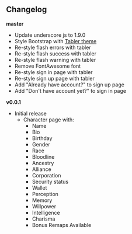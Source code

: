 ## Changelog

**master**

* Update underscore js to 1.9.0
* Style Bootstrap with [Tabler theme](https://github.com/tabler/tabler)
* Re-style flash errors with tabler
* Re-style flash success with tabler
* Re-style flash warning with tabler
* Remove FontAwesome font
* Re-style sign in page with tabler
* Re-style sign up page with tabler
* Add "Already have account?" to sign up page
* Add "Don't have account yet?" to sign in page

**v0.0.1**

* Initial release
  * Character page with:
    * Name
    * Bio
    * Birthday
    * Gender
    * Race
    * Bloodline
    * Ancestry
    * Alliance
    * Corporation
    * Security status
    * Wallet
    * Perception
    * Memory
    * Willpower
    * Intelligence
    * Charisma
    * Bonus Remaps Available

